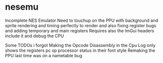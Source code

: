 # nesemu
Incomplete NES Emulator
Need to touchup on the PPU with background and sprite rendering and timing perfectly to render and also fixing register bugs and adding temporary and main registers
Requires also the ImGui headers include it and debug the CPU

Some TODOs i forgot
Making the Opcode Disassembly in the Cpu Log only shows the registers pc sp processor status in their font style
Remaking the PPU last time was on a nametable bug
